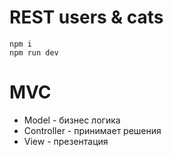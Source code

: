 # REST users & cats

`npm i`  
`npm run dev`

# MVC

- Model - бизнес логика
- Controller - принимает решения
- View - презентация
